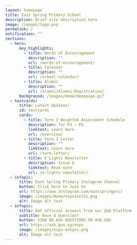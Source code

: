 ```yaml
---
layout: homepage
title: East Spring Primary School
description: Brief site description here
image: /images/logo.png
permalink: /
notification: ""
sections:
  - hero:
      key_highlights:
        - title: Words of Encouragement
          description: ""
          url: /words-of-encouragement/
        - title: Calendar
          description: ""
          url: /school-calendar/
        - title: Alumni
          description: ""
          url: /alumni/Alumni-Registration/
      background: /images/Home/Homepage.gif
  - textcards:
      title: Latest Updates!
      id: textcards
      cards:
        - title: Term 3 Weighted Assessment Schedule
          description: for P3 – P5
          linktext: Learn more
          url: /overview/
        - title: Term 3 Letter
          description: ""
          linktext: Learn more
          url: /term-letter/
        - title: E'Lights Newsletter
          description: Issue 6
          linktext: Read more
          url: /e-lights-newsletter/
  - infopic:
      title: East Spring Primary Instagram Channel
      button: Click here to Join Us
      url: https://www.instagram.com/eastspringpri/
      image: /images/Home/espsinsta1.png
      alt: Image alt text
  - infopic:
      title: Get official answers from our Q&A Platform
      subtitle: Have A Question?
      button: VIEW OR ASK QUESTIONS ON ASK.GOV
      url: https://ask.gov.sg/esps
      image: /images/esps-askgov.png
      alt: Image alt text
---
```

